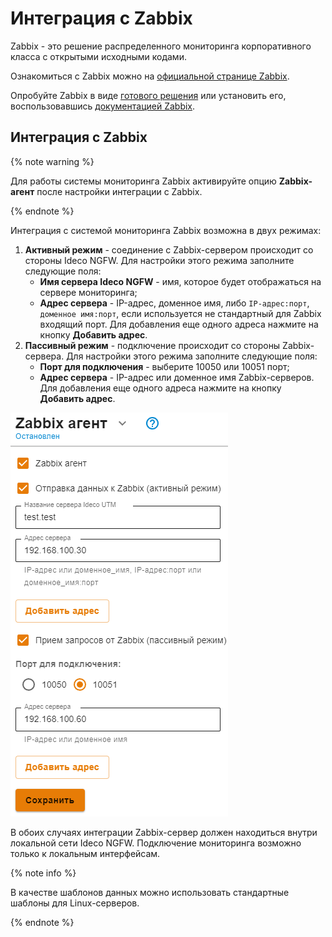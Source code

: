 # Интеграция с Zabbix

Zabbix - это решение распределенного мониторинга корпоративного класса с открытыми исходными кодами.

Ознакомиться с Zabbix можно на [официальной странице Zabbix](https://www.zabbix.com/ru/).

Опробуйте Zabbix в виде [готового решения](https://www.zabbix.com/documentation/6.2/en/manual/appliance) или установить его, воспользовавшись [документацией Zabbix](https://www.zabbix.com/documentation/current/en/manual).

## Интеграция с Zabbix

{% note warning %}

Для работы системы мониторинга Zabbix активируйте опцию **Zabbix-агент** после настройки интеграции с Zabbix.

{% endnote %}

Интеграция с системой мониторинга Zabbix возможна в двух режимах:

1. **Активный режим** - соединение с Zabbix-сервером происходит со стороны Ideco NGFW. Для настройки этого режима заполните следующие поля:
   * **Имя сервера Ideco NGFW** - имя, которое будет отображаться на сервере мониторинга;
   * **Адрес сервера** - IP-адрес, доменное имя, либо `IP-адрес:порт`, `доменное имя:порт`, если используется не стандартный для Zabbix входящий порт. Для добавления еще одного адреса нажмите на кнопку **Добавить адрес**.
2. **Пассивный режим** - подключение происходит со стороны Zabbix-сервера. Для настройки этого режима заполните следующие поля:
   * **Порт для подключения** - выберите 10050 или 10051 порт;
   * **Адрес сервера** - IP-адрес или доменное имя Zabbix-серверов. Для добавления еще одного адреса нажмите на кнопку **Добавить адрес**.

![](../../../_images/zabbix-set.png)

В обоих случаях интеграции Zabbix-сервер должен находиться внутри локальной сети Ideco NGFW. Подключение мониторинга возможно только к локальным интерфейсам.

{% note info %}

В качестве шаблонов данных можно использовать стандартные шаблоны для Linux-серверов.

{% endnote %}

